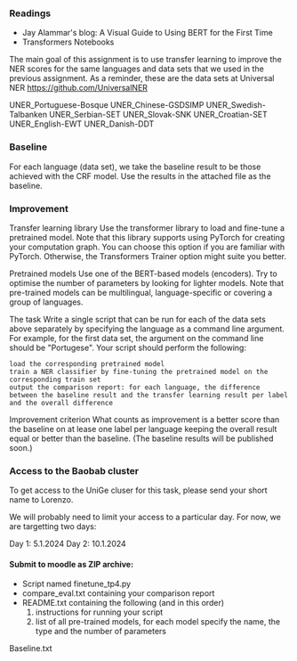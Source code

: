 ### Readings

- Jay Alammar's blog: A Visual Guide to Using BERT for the First Time
- Transformers Notebooks 

The main goal of this assignment is to use transfer learning to improve the NER scores for the same languages and data sets that we used in the previous assignment. As a reminder, these are the data sets at Universal NER https://github.com/UniversalNER

UNER_Portuguese-Bosque 
UNER_Chinese-GSDSIMP
UNER_Swedish-Talbanken
UNER_Serbian-SET
UNER_Slovak-SNK
UNER_Croatian-SET
UNER_English-EWT 
UNER_Danish-DDT

### Baseline 

For each language (data set), we take the baseline result to be those achieved with the CRF model. Use the results in the attached file as the baseline. 

### Improvement 

Transfer learning library 
Use the transformer library to load and fine-tune a pretrained model. Note that this library supports using PyTorch for creating your computation graph. You can choose this option if you are familiar with PyTorch. Otherwise, the Transformers Trainer option might suite you better. 

Pretrained models
Use one of the BERT-based models (encoders). Try to optimise the number of parameters by looking for lighter models. Note that pre-trained models can be multilingual, language-specific or covering a group of languages. 

The task
Write a single script that can be run for each of the data sets above separately by specifying the language as a command line argument. For example, for the first data set, the argument on the command line should be "Portugese". Your script should perform the following:

    load the corresponding pretrained model
    train a NER classifier by fine-tuning the pretrained model on the corresponding train set
    output the comparison report: for each language, the difference between the baseline result and the transfer learning result per label and the overall difference

Improvement criterion
What counts as improvement is a better score than the baseline on at lease one label per language keeping the overall result equal or better than the baseline. (The baseline results will be published soon.)

### Access to the Baobab cluster 

To get access to the UniGe cluser for this task, please send your short name to Lorenzo.

We will probably need to limit your access to a particular day. For now, we are targetting two days: 

Day 1:  5.1.2024
Day 2:  10.1.2024

#### Submit to moodle as ZIP archive: 

- Script named finetune_tp4.py  
- compare_eval.txt containing your comparison report
- README.txt containing the following (and in this order)
	1. instructions for running your script
	2. list of all pre-trained models, for each model specify the name, the type and the number of parameters

Baseline.txt
